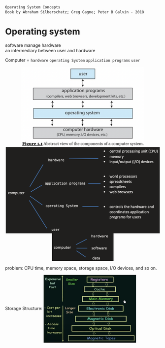     Operating System Concepts
    Book by Abraham Silberschatz; Greg Gagne; Peter B Galvin - 2018

#   Operating system

software manage hardware  
an intermediary between user and hardware  

Computer = `hardware` `operating System` `application programs` `user`
<div  align="center" >    
<img src="ExtraFiles/PhotoFiles/OperaterSystemFigure1-1.png" width = "400" height = "260" align=center />
</div>

<div  align="center" >    
<img src="ExtraFiles/PhotoFiles/self1.2.png" width = "500" height = "280" align=center />
<img src="ExtraFiles/PhotoFiles/self1.1.png" width = "200" height = "90" align=center />
</div> 

problem: CPU time, memory space, storage space, I/O devices, and so on.

Storage Structure: 
<img src="ExtraFiles/PhotoFiles/OperaterSystemFigure1-2.png" width = "300" height = "220" align=center />







